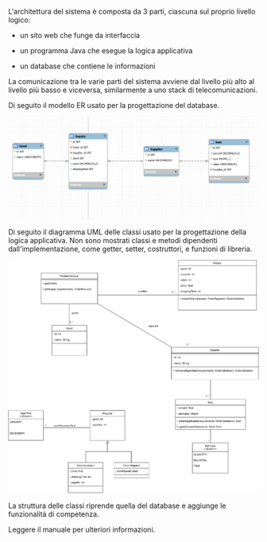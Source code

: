 L'architettura del sistema è composta da 3 parti, ciascuna sul proprio livello logico:

- un sito web che funge da interfaccia

- un programma Java che esegue la logica applicativa

- un database che contiene le informazioni

La comunicazione tra le varie parti del sistema avviene dal livello più alto al livello più basso e viceversa, similarmente a uno stack di telecomunicazioni. 

Di seguito il modello ER usato per la progettazione del database.

![](doc/ER.png)



Di seguito il diagramma UML delle classi usato per la progettazione della logica applicativa. Non sono mostrati classi e metodi dipendenti dall'implementazione, come getter, setter, costruttori, e funzioni di libreria.

![](doc/classi.png)

La struttura delle classi riprende quella del database e aggiunge le funzionalità di competenza.

Leggere il manuale per ulteriori informazioni.
